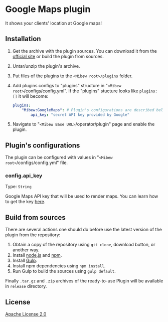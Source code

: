 # Google Maps plugin

It shows your clients' location at Google maps!


## Installation

1. Get the archive with the plugin sources. You can download it from the [official site](https://mibew.org/plugins#mibew-google-maps) or build the plugin from sources.

2. Untar/unzip the plugin's archive.

3. Put files of the plugins to the `<Mibew root>/plugins`  folder.

4. Add plugins configs to "plugins" structure in "`<Mibew root>`/configs/config.yml". If the "plugins" stucture looks like `plugins: []` it will become:
    ```yaml
    plugins:
        "Mibew:GoogleMaps": # Plugin's configurations are described below
            api_key: "secret API key provided by Google"
    ```

5. Navigate to "`<Mibew Base URL>`/operator/plugin" page and enable the plugin.


## Plugin's configurations

The plugin can be configured with values in "`<Mibew root>`/configs/config.yml" file.

### config.api_key

Type: `String`

Google Maps API key that will be used to render maps. You can learn how to get the key [here](https://developers.google.com/maps/documentation/javascript/tutorial#api_key).


## Build from sources

There are several actions one should do before use the latest version of the plugin from the repository:

1. Obtain a copy of the repository using `git clone`, download button, or another way.
2. Install [node.js](http://nodejs.org/) and [npm](https://www.npmjs.org/).
3. Install [Gulp](http://gulpjs.com/).
4. Install npm dependencies using `npm install`.
5. Run Gulp to build the sources using `gulp default`.

Finally `.tar.gz` and `.zip` archives of the ready-to-use Plugin will be available in `release` directory.


## License

[Apache License 2.0](http://www.apache.org/licenses/LICENSE-2.0.html)
